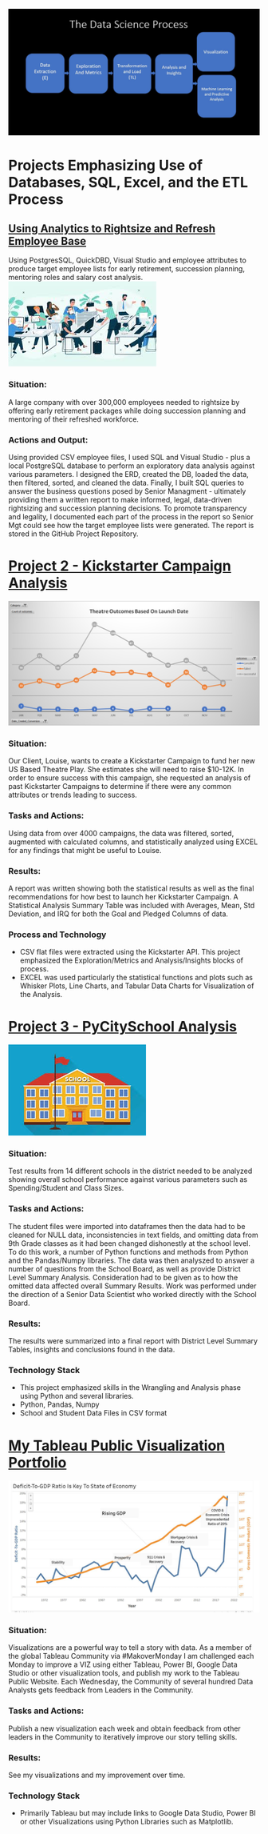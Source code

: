 ![](/images/DSProcess2.JPG)

# Projects Emphasizing Use of Databases, SQL, Excel, and the ETL Process

## [Using Analytics to Rightsize and Refresh Employee Base](https://github.com/tcottrell321/Pewlett_Hackard_Analysis)
Using PostgresSQL, QuickDBD, Visual Studio and employee attributes to produce target employee lists for early retirement, succession planning, mentoring roles and salary cost analysis. 
![](/images/Employees1.jpg)

### Situation:
A large company with over 300,000 employees needed to rightsize by offering early retirement packages while doing succession planning and mentoring of their refreshed workforce.  

### Actions and Output:
Using provided CSV employee files, I used SQL and Visual Studio - plus a local PostgreSQL database to perform an exploratory data analysis against various parameters. I designed the ERD, created the DB, loaded the data, then filtered, sorted, and cleaned the data. Finally, I built SQL queries to answer the business questions posed by Senior Managment - ultimately providing them a written report to make informed, legal, data-driven rightsizing and succession planning decisions. To promote transparency and legality, I documented each part of the process in the report so Senior Mgt could see how the target employee lists were generated. The report is stored in the GitHub Project Repository. 


# [Project 2 - Kickstarter Campaign Analysis](https://github.com/tcottrell321/kickstarter-analysis)
![](/images/theatreoutcomes.png)

### Situation:
Our Client, Louise, wants to create a Kickstarter Campaign to fund her new US Based Theatre Play. She estimates she will need to raise $10-12K. In order to ensure success with this campaign, she requested an analysis of past Kickstarter Campaigns to determine if there were any common attributes or trends leading to success.

### Tasks and Actions:
Using data from over 4000 campaigns, the data was filtered, sorted, augmented with calculated columns, and statistically analyzed using EXCEL for any findings that might be useful to Louise.

### Results:
A report was written showing both the statistical results as well as the final recommendations for how best to launch her Kickstarter Campaign. A Statistical Analysis Summary Table was included with Averages, Mean, Std Deviation, and IRQ for both the Goal and Pledged Columns of data. 

### Process and Technology
- CSV flat files were extracted using the Kickstarter API. This project emphasized the Exploration/Metrics and Analysis/Insights blocks of process.
- EXCEL was used particularly the statistical functions and plots such as Whisker Plots, Line Charts, and Tabular Data Charts for Visualization of the Analysis. 


# [Project 3 - PyCitySchool Analysis](https://github.com/tcottrell321/school_district_analysis)
![](/images/Schools.jpg)

### Situation:
Test results from 14 different schools in the district needed to be analyzed showing overall school performance against various parameters such as Spending/Student and Class Sizes. 

### Tasks and Actions: 
The student files were imported into dataframes then the data had to be cleaned for NULL data, inconsistencies in text fields, and omitting data from 9th Grade classes as it had been changed dishonestly at the school level. To do this work, a number of Python functions and methods from Python and the Pandas/Numpy libraries. The data was then analyszed to answer a number of questions from the School Board, as well as provide District Level Summary Analysis. Consideration had to be given as to how the omitted data affected overall Summary Results. Work was performed under the direction of a Senior Data Scientist who worked directly with the School Board. 

### Results: 
The results were summarized into a final report with District Level Summary Tables, insights and conclusions found in the data. 

### Technology Stack
- This project emphasized skills in the Wrangling and Analysis phase using Python and several libraries. 
- Python, Pandas, Numpy 
- School and Student Data Files in CSV format

# [My Tableau Public Visualization Portfolio](https://public.tableau.com/profile/thomas.cottrell#!/?newProfile=&activeTab=0)
![](/images/Deficit.JPG)

### Situation:
Visualizations are a powerful way to tell a story with data. As a member of the global Tableau Community via #MakoverMonday I am challenged each Monday to improve a VIZ using either Tableau, Power BI, Google Data Studio or other visualization tools, and publish my work to the Tableau Public Website. Each Wednesday, the Community of several hundred Data Analysts gets feedback from Leaders in the Community. 

### Tasks and Actions: 
Publish a new visualization each week and obtain feedback from other leaders in the Community to iteratively improve our story telling skills.  

### Results: 
See my visualizations and my improvement over time.  

### Technology Stack
- Primarily Tableau but may include links to Google Data Studio, Power BI or other Visualizations using Python Libraries such as Matplotlib. 


